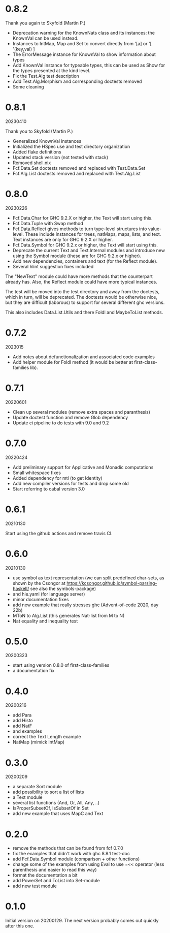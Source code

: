 
# 0.8.2

Thank you again to Skyfold (Martin P.)

- Deprecation warning for the KnownNats class and its instances: the KnownVal
  can be used instead.
- Instances to IntMap, Map and Set to convert directly from '[a] or '[ '(key,val) ]
- The ErrorMessage instance for KnownVal to show information about types 
- Add KnownVal instance for typeable types, this can be used as Show for
  the types presented at the kind level. 
- Fix the Test.Alg test description
- Add Test.Alg.Morphism and corresponding doctests removed
- Some cleaning


# 0.8.1

20230410

Thank you to Skyfold (Martin P.)

- Generalized KnownVal instances
- Initialized the HSpec use and test directory organization
- Added flake definitions
- Updated stack version (not tested with stack)
- Removed shell.nix
- Fcf.Data.Set doctests removed and replaced with Test.Data.Set
- Fcf.Alg.List doctests removed and replaced with Test.Alg.List


# 0.8.0

20230226

- Fcf.Data.Char for GHC 9.2.X or higher, the Text will start using this.
- Fcf.Data.Tuple with Swap method
- Fcf.Data.Reflect gives methods to turn type-level structures into value-level.
  These include instances for trees, natMaps, maps, lists, and text. Text instances
  are only for GHC 9.2.X or higher.
- Fcf.Data.Symbol for GHC 9.2.x or higher, the Text will start using this.
- Deprecate the current Text and Text.Internal modules and introduce new using
  the Symbol module (these are for GHC 9.2.x or higher).
- Add new dependencies, containers and text (for the Reflect module).
- Several hlint suggestion fixes included

The "NewText" module could have more methods that the counterpart already has.
Also, the Reflect module could have more typical instances.

The test will be moved into the test directory and away from the doctests, which
in turn, will be deprecated. The doctests would be otherwise nice, but they are
difficult (laborous) to support for several different ghc versions.

This also includes Data.List.Utils and there Foldl and MaybeToList methods.


# 0.7.2

2023015

- Add notes about defunctionalization and associated code examples
- Add helper module for Foldl method (it would be better at first-class-families lib).

# 0.7.1

20220601

 - Clean up several modules (remove extra spaces and paranthesis)
 - Update doctest function and remove Glob dependency
 - Update ci pipeline to do tests with 9.0 and 9.2

# 0.7.0

20220424

 - Add preliminary support for Applicative and Monadic computations
 - Small whitespace fixes
 - Added dependency for mtl (to get Identity)
 - Add new compiler versions for tests and drop some old
 - Start referring to cabal version 3.0

# 0.6.1

20210130

Start using the github actions and remove travis CI.

# 0.6.0

20210130

 - use symbol as text representation (we can split predefined char-sets, as shown
   by the Csongor at https://kcsongor.github.io/symbol-parsing-haskell/ see also
   the symbols-package)
 - and hie.yaml (for language server)
 - minor documentation fixes
 - add new example that really stresses ghc (Advent-of-code 2020, day 22b)
 - MToN to Alg.List (this generates Nat-list from M to N)
 - Nat equality and inequality test

# 0.5.0

20200323

 - start using version 0.8.0 of first-class-families
 - a documentation fix

# 0.4.0

20200216

 - add Para
 - add Histo
 - add NatF
 - and examples 
 - correct the Text Length example
 - NatMap (mimick IntMap)

# 0.3.0

20200209

 - a separate Sort module
 - add possibility to sort a list of lists
 - a Text module
 - several list functions (And, Or, All, Any, ..)
 - IsProperSubsetOf, IsSubsetOf in Set
 - add new example that uses MapC and Text

# 0.2.0

 - remove the methods that can be found from fcf 0.7.0
 - fix the examples that didn't work with ghc 8.8.1 test-doc
 - add Fcf.Data.Symbol module (comparison + other functions)
 - change some of the examples from using Eval to use =<< operator
   (less parenthesis and easier to read this way)
 - format the documentation a bit
 - add PowerSet and ToList into Set-module
 - add new test module

# 0.1.0

Initial version on 20200129. The next version probably comes out quickly after 
this one.
